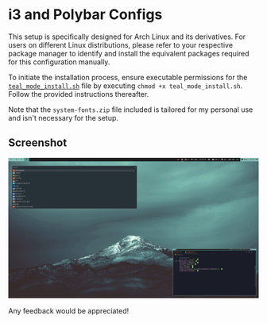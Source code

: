 # i3 and Polybar Configs

This setup is specifically designed for Arch Linux and its derivatives. For users on different Linux distributions, please refer to your respective package manager to identify and install the equivalent packages required for this configuration manually.

To initiate the installation process, ensure executable permissions for the [`teal_mode_install.sh`](https://github.com/nubilfi/dotfiles/blob/master/i3wm-polybar/teal_mode_install.sh) file by executing `chmod +x teal_mode_install.sh`. Follow the provided instructions thereafter.

Note that the `system-fonts.zip` file included is tailored for my personal use and isn't necessary for the setup.

## Screenshot

![screenshot](https://github.com/nubilfi/dotfiles/blob/master/i3wm-polybar/ss/teal_mode_ss.png?raw=true)

Any feedback would be appreciated!
